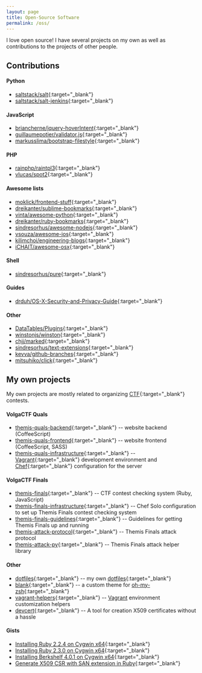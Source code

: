 ```yaml
---
layout: page
title: Open-Source Software
permalink: /oss/
---
```


I love open source! I have several projects on my own as well as contributions to the projects of other people.

## Contributions

#### Python
- [saltstack/salt](https://github.com/saltstack/salt){:target="_blank"}  
- [saltstack/salt-jenkins](https://github.com/saltstack/salt-jenkins){:target="_blank"}  

#### JavaScript
- [briancherne/jquery-hoverIntent](https://github.com/briancherne/jquery-hoverIntent){:target="_blank"}  
- [guillaumepotier/validator.js](https://github.com/guillaumepotier/validator.js){:target="_blank"}  
- [markusslima/bootstrap-filestyle](https://github.com/markusslima/bootstrap-filestyle){:target="_blank"}  

#### PHP
- [rainphp/raintpl3](https://github.com/rainphp/raintpl3){:target="_blank"}  
- [vlucas/spot2](https://github.com/vlucas/spot2){:target="_blank"}  

#### Awesome lists
- [moklick/frontend-stuff](https://github.com/moklick/frontend-stuff){:target="_blank"}  
- [dreikanter/sublime-bookmarks](https://github.com/dreikanter/sublime-bookmarks){:target="_blank"}  
- [vinta/awesome-python](https://github.com/vinta/awesome-python){:target="_blank"}  
- [dreikanter/ruby-bookmarks](https://github.com/dreikanter/ruby-bookmarks){:target="_blank"}  
- [sindresorhus/awesome-nodejs](https://github.com/sindresorhus/awesome-nodejs){:target="_blank"}  
- [vsouza/awesome-ios](https://github.com/vsouza/awesome-ios){:target="_blank"}  
- [kilimchoi/engineering-blogs](https://github.com/kilimchoi/engineering-blogs){:target="_blank"}  
- [iCHAIT/awesome-osx](https://github.com/iCHAIT/awesome-osx){:target="_blank"}  

#### Shell
- [sindresorhus/pure](https://github.com/sindresorhus/pure){:target="_blank"}  

#### Guides
- [drduh/OS-X-Security-and-Privacy-Guide](https://github.com/drduh/OS-X-Security-and-Privacy-Guide){:target="_blank"}  

#### Other
- [DataTables/Plugins](https://github.com/DataTables/Plugins){:target="_blank"}  
- [winstonjs/winston](https://github.com/winstonjs/winston){:target="_blank"}  
- [chjj/marked](https://github.com/chjj/marked){:target="_blank"}  
- [sindresorhus/text-extensions](https://github.com/sindresorhus/text-extensions){:target="_blank"}  
- [kevva/github-branches](https://github.com/kevva/github-branches){:target="_blank"}  
- [mitsuhiko/click](https://github.com/mitsuhiko/click){:target="_blank"}  

## My own projects
My own projects are mostly related to organizing [CTF](https://en.wikipedia.org/wiki/Capture_the_flag){:target="_blank"} contests.  

#### VolgaCTF Quals
- [themis-quals-backend](https://github.com/aspyatkin/themis-quals-backend){:target="_blank"} -- website backend (CoffeeScript)  
- [themis-quals-frontend](https://github.com/aspyatkin/themis-quals-frontend){:target="_blank"} -- website frontend (CoffeeScript, SASS)  
- [themis-quals-infrastructure](https://github.com/aspyatkin/themis-quals-infrastructure){:target="_blank"} -- [Vagrant](https://www.vagrantup.com){:target="_blank"} development environment and [Chef](https://www.chef.io/){:target="_blank"} configuration for the server  

#### VolgaCTF Finals
- [themis-finals](https://github.com/aspyatkin/themis-finals){:target="_blank"} -- CTF contest checking system (Ruby, JavaScript)  
- [themis-finals-infrastructure](https://github.com/aspyatkin/themis-finals-infrastructure){:target="_blank"} -- Chef Solo configuration to set up Themis Finals contest checking system  
- [themis-finals-guidelines](https://github.com/aspyatkin/themis-finals-guidelines){:target="_blank"} -- Guidelines for getting Themis Finals up and running  
- [themis-attack-protocol](https://github.com/aspyatkin/themis-attack-protocol){:target="_blank"} -- Themis Finals attack protocol  
- [themis-attack-py](https://github.com/aspyatkin/themis-attack-py){:target="_blank"} -- Themis Finals attack helper library  

#### Other
- [dotfiles](https://github.com/aspyatkin/dotfiles){:target="_blank"} -- my own [dotfiles](http://dotfiles.github.io){:target="_blank"}  
- [blank](https://github.com/aspyatkin/blank"){:target="_blank"} -- a custom theme for [oh-my-zsh](https://github.com/robbyrussell/oh-my-zsh){:target="_blank"}  
- [vagrant-helpers](https://github.com/aspyatkin/vagrant-helpers){:target="_blank"} -- [Vagrant](https://www.vagrantup.com) environment customization helpers  
- [devcert](https://github.com/aspyatkin/devcert){:target="_blank"} -- A tool for creation X509 certificates without a hassle  

#### Gists
 - [Installing Ruby 2.2.4 on Cygwin x64](https://gist.github.com/aspyatkin/2a1305cceb9101caa2f6){:target="_blank"}  
 - [Installing Ruby 2.3.0 on Cygwin x64](https://gist.github.com/aspyatkin/d2b28fc754e009bd4a48){:target="_blank"}  
 - [Installing Berkshelf 4.0.1 on Cygwin x64](https://gist.github.com/aspyatkin/2a70736080835ac594ba){:target="_blank"}  
 - [Generate X509 CSR with SAN extension in Ruby](https://gist.github.com/aspyatkin/23c336b811aac211040f){:target="_blank"}  